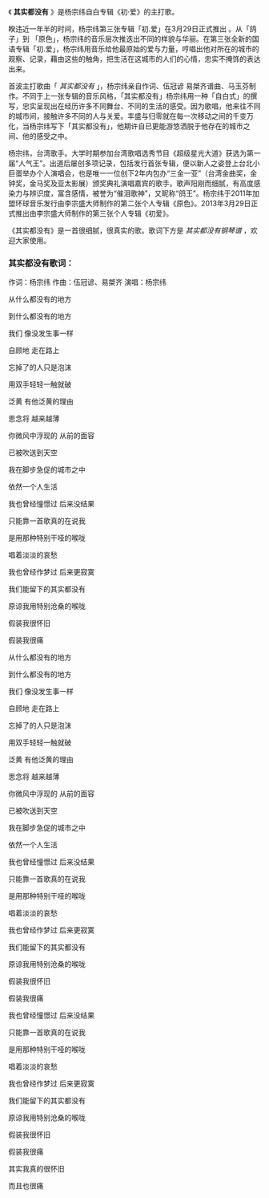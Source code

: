 

《 **其实都没有** 》是杨宗纬自白专辑《初·爱》的主打歌。

睽违近一年半的时间，杨宗纬第三张专辑「初.爱」在3月29日正式推出 。从「鸽子」到
「原色」，杨宗纬的音乐层次推迭出不同的样貌与华丽。在第三张全新的国语专辑「初.爱」，杨宗纬用音乐给他最原始的爱与力量，哼唱出他对所在的城市的观察、记录，藉由这些的触角，把生活在这城市的人们的心情，忠实不掩饰的表达出来。

首波主打歌曲「 _其实都没有_ 」，杨宗纬亲自作词、伍冠谚
易桀齐谱曲、马玉芬制作。不同于上一张专辑的音乐风格，「其实都没有」杨宗纬用一种「自白式」的撰写，忠实呈现出在经历许多不同舞台、不同的生活的感受。因为歌唱，他来往不同的城市间，接触许多不同的人与关爱。丰盛与归零就在每一次移动之间的千变万化，当杨宗纬写下「其实都没有」，他期许自已更能游悠洒脱于他存在的城市之间、他的感受之中。

  

杨宗纬，台湾歌手。大学时期参加台湾歌唱选秀节目《超级星光大道》获选为第一届“人气王”。出道后屡创多项记录，包括发行首张专辑，便以新人之姿登上台北小巨蛋举办个人演唱会，也是唯一一位创下2年内包办“三金一亚”（台湾金曲奖，金钟奖，金马奖及亚太影展）颁奖典礼演唱嘉宾的歌手。歌声阳刚而细腻，有高度感染力与辨识度，富含感情，被誉为“催泪歌神”，又昵称“鸽王”。杨宗纬于2011年加盟环球音乐发行由李宗盛大师制作的第二张个人专辑《原色》。2013年3月29日正式推出由李宗盛大师制作的第三张个人专辑《初爱》。

《其实都没有》是一首很细腻，很真实的歌。歌词下方是 _其实都没有钢琴谱_ ，欢迎大家使用。

### 其实都没有歌词：

作词：杨宗纬 作曲：伍冠谚、易桀齐 演唱：杨宗纬

从什么都没有的地方

到什么都没有的地方

我们 像没发生事一样

自顾地 走在路上

忘掉了的人只是泡沫

用双手轻轻一触就破

泛黄 有他泛黄的理由

思念将 越来越薄

你微风中浮现的 从前的面容

已被吹送到天空

我在脚步急促的城市之中

依然一个人生活

我也曾经憧憬过 后来没结果

只能靠一首歌真的在说我

是用那种特别干哑的喉咙

唱着淡淡的哀愁

我也曾经作梦过 后来更寂寞

我们能留下的其实都没有

原谅我用特别沧桑的喉咙

假装我很怀旧

假装我很痛

从什么都没有的地方

到什么都没有的地方

我们 像没发生事一样

自顾地 走在路上

忘掉了的人只是泡沫

用双手轻轻一触就破

泛黄 有他泛黄的理由

思念将 越来越薄

你微风中浮现的 从前的面容

已被吹送到天空

我在脚步急促的城市之中

依然一个人生活

我也曾经憧憬过 后来没结果

只能靠一首歌真的在说我

是用那种特别干哑的喉咙

唱着淡淡的哀愁

我也曾经作梦过 后来更寂寞

我们能留下的其实都没有

原谅我用特别沧桑的喉咙

假装我很怀旧

假装我很痛

我也曾经憧憬过 后来没结果

只能靠一首歌真的在说我

是用那种特别干哑的喉咙

唱着淡淡的哀愁

我也曾经作梦过 后来更寂寞

我们能留下的其实都没有

原谅我用特别沧桑的喉咙

假装我很怀旧

假装我很痛

其实我真的很怀旧

而且也很痛

